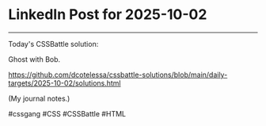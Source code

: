 # LinkedIn Post for 2025-10-02

---

Today's CSSBattle solution:

Ghost with Bob.

https://github.com/dcotelessa/cssbattle-solutions/blob/main/daily-targets/2025-10-02/solutions.html

(My journal notes.)

#cssgang #CSS #CSSBattle #HTML
